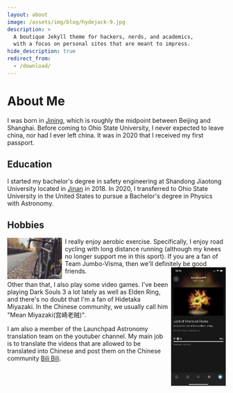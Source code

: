 ```yaml
---
layout: about
image: /assets/img/blog/hydejack-9.jpg
description: >
  A boutique Jekyll theme for hackers, nerds, and academics,
  with a focus on personal sites that are meant to impress.
hide_description: true
redirect_from:
  - /download/
---
```


# About Me

<!--author-->

I was born in [Jining](https://en.wikipedia.org/wiki/Jining), which is roughly the midpoint between Beijing and Shanghai. Before coming to Ohio State University, I never expected to leave china, nor had I ever left china. It was in 2020 that I received my first passport.

## Education
I started my bachelor's degree in safety engineering at Shandong Jiaotong University located in [Jinan]() in 2018. In 2020, I transferred to Ohio State University in the United States to pursue a Bachelor's degree in Physics with Astronomy.

## Hobbies

<img style="float: left; padding-right: 7px;" src="/assets/img/about2.JPG" width = "25%" height="auto"/>
I really enjoy aerobic exercise. Specifically, I enjoy road cycling with long distance running (although my knees no longer support me in this sport). If you are a fan of Team Jumbo-Visma, then we'll definitely be good friends.

<img style="float: right; padding-left: 7px;" src="/assets/img/about3.PNG" width = "25%" height="auto"/>

Other than that, I also play some video games. I've been playing Dark Souls 3 a lot lately as well as Elden Ring, and there's no doubt that I'm a fan of Hidetaka Miyazaki. In the Chinese community, we usually call him "Mean Miyazaki(宫崎老贼)".

I am also a member of the Launchpad Astronomy translation team on the youtuber channel. My main job is to translate the videos that are allowed to be translated into Chinese and post them on the Chinese community [Bili Bili](https://space.bilibili.com/1679558358?spm_id_from=333.337.0.0).


[photography]: photography
